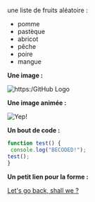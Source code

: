 

une liste de fruits aléatoire :

<ul>
<li>pomme</li>
<li>pastèque</li>
<li>abricot</li>
<li>pêche</li>
<li>poire</li>
<li>mangue</li>
</ul>


**Une image :**

![https:/GitHub Logo](https://imgur.com/MkjMySg.png)

**Une image animée :**

![Yep!](https://i.stack.imgur.com/1dpmw.gif)

**Un bout de code :**

```javascript
function test() {
 console.log("BECODED!");
test();
}
```
**Un petit lien pour la forme :**

[Let's go back, shall we ?](/README.md)
